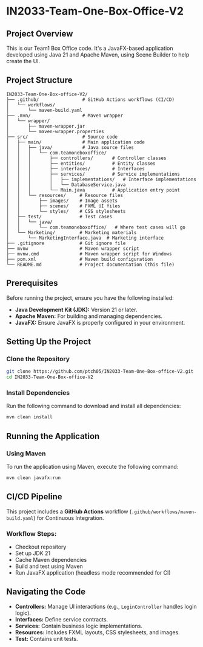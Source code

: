 # IN2033-Team-One-Box-Office-V2

## Project Overview
This is our Team1 Box Office code. It's a JavaFX-based application developed using Java 21 and Apache Maven, using Scene Builder to help create the UI.

## Project Structure
```
IN2033-Team-One-Box-office-V2/
├── .github/                # GitHub Actions workflows (CI/CD)
│   └── workflows/
│       └── maven-build.yaml
├── .mvn/                   # Maven wrapper
│   └── wrapper/
│       ├── maven-wrapper.jar
│       └── maven-wrapper.properties
├── src/                    # Source code
│   ├── main/               # Main application code
│   │   ├── java/           # Java source files
│   │   │   └── com.teamoneboxoffice/
│   │   │       ├── controllers/       # Controller classes
│   │   │       ├── entities/          # Entity classes
│   │   │       ├── interfaces/        # Interfaces
│   │   │       ├── services/          # Service implementations
│   │   │       │   ├── implementations/   # Interface implementations
│   │   │       │   └── DatabaseService.java
│   │   │       └── Main.java          # Application entry point
│   │   └── resources/     # Resource files
│   │       ├── images/    # Image assets
│   │       ├── scenes/    # FXML UI files
│   │       └── styles/    # CSS stylesheets
│   ├── test/              # Test cases
│   │   └── java/
│   │       └── com.teamoneboxoffice/   # Where test cases will go
│   └── Marketing/         # Marketing materials
│       └── MarketingInterface.java  # Marketing interface
├── .gitignore             # Git ignore file
├── mvnw                   # Maven wrapper script
├── mvnw.cmd               # Maven wrapper script for Windows
├── pom.xml                # Maven build configuration
└── README.md              # Project documentation (this file)
```

## Prerequisites
Before running the project, ensure you have the following installed:
- **Java Development Kit (JDK):** Version 21 or later.
- **Apache Maven:** For building and managing dependencies.
- **JavaFX:** Ensure JavaFX is properly configured in your environment.

## Setting Up the Project
### Clone the Repository
```sh
git clone https://github.com/ptch05/IN2033-Team-One-Box-office-V2.git
cd IN2033-Team-One-Box-office-V2
```

### Install Dependencies
Run the following command to download and install all dependencies:
```sh
mvn clean install
```

## Running the Application
### Using Maven
To run the application using Maven, execute the following command:
```sh
mvn clean javafx:run
```

## CI/CD Pipeline
This project includes a **GitHub Actions** workflow (`.github/workflows/maven-build.yaml`) for Continuous Integration.
### Workflow Steps:
- Checkout repository
- Set up JDK 21
- Cache Maven dependencies
- Build and test using Maven
- Run JavaFX application (headless mode recommended for CI)

## Navigating the Code
- **Controllers:** Manage UI interactions (e.g., `LoginController` handles login logic).
- **Interfaces:** Define service contracts.
- **Services:** Contain business logic implementations.
- **Resources:** Includes FXML layouts, CSS stylesheets, and images.
- **Test:** Contains unit tests.

